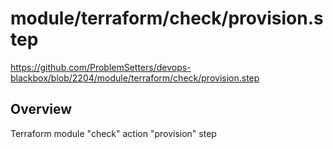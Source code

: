 # module/terraform/check/provision.step

https://github.com/ProblemSetters/devops-blackbox/blob/2204/module/terraform/check/provision.step

## Overview

Terraform module "check" action "provision" step


